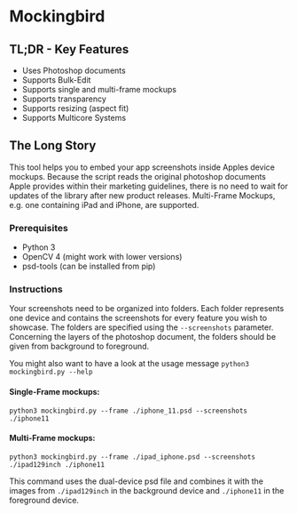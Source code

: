 # Mockingbird

## TL;DR - Key Features

- Uses Photoshop documents
- Supports Bulk-Edit
- Supports single and multi-frame mockups
- Supports transparency
- Supports resizing (aspect fit)
- Supports Multicore Systems


## The Long Story

This tool helps you to embed your app screenshots inside Apples device mockups.
Because the script reads the original photoshop documents Apple provides within their marketing guidelines, there is no need to wait for updates of the library after new product releases.
Multi-Frame Mockups, e.g. one containing iPad and iPhone, are supported.


### Prerequisites

- Python 3
- OpenCV 4 (might work with lower versions)
- psd-tools (can be installed from pip)


### Instructions

Your screenshots need to be organized into folders.
Each folder represents one device and contains the screenshots for every feature you wish to showcase.
The folders are specified using the `--screenshots` parameter.
Concerning the layers of the photoshop document, the folders should be given from background to foreground.

You might also want to have a look at the usage message `python3 mockingbird.py --help`

#### Single-Frame mockups:

`python3 mockingbird.py --frame ./iphone_11.psd --screenshots ./iphone11`


#### Multi-Frame mockups:

`python3 mockingbird.py --frame ./ipad_iphone.psd --screenshots ./ipad129inch ./iphone11`

This command uses the dual-device psd file and combines it with the images from `./ipad129inch` in the background device and `./iphone11` in the foreground device.
